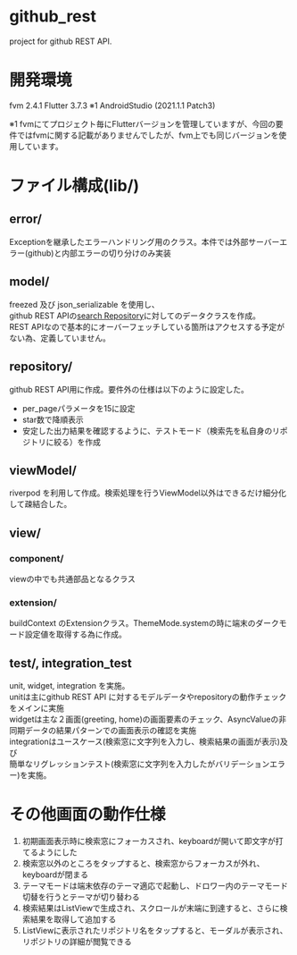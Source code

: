 # github_rest
project for github REST API.

# 開発環境
fvm 2.4.1
Flutter 3.7.3 ※1
AndroidStudio (2021.1.1 Patch3)

※1 fvmにてプロジェクト毎にFlutterバージョンを管理していますが、今回の要件ではfvmに関する記載がありませんでしたが、fvm上でも同じバージョンを使用しています。

# ファイル構成(lib/)
## error/
Exceptionを継承したエラーハンドリング用のクラス。本件では外部サーバーエラー(github)と内部エラーの切り分けのみ実装
## model/
freezed 及び json_serializable を使用し、<br>
github REST APIの[search Repository](https://docs.github.com/ja/rest/search?apiVersion=2022-11-28#search-repositories)に対してのデータクラスを作成。<br>
REST APIなので基本的にオーバーフェッチしている箇所はアクセスする予定がない為、定義していません。
## repository/
github REST API用に作成。要件外の仕様は以下のように設定した。<br>
- per_pageパラメータを15に設定
- star数で降順表示
- 安定した出力結果を確認するように、テストモード（検索先を私自身のリポジトリに絞る）を作成
## viewModel/
riverpod を利用して作成。検索処理を行うViewModel以外はできるだけ細分化して疎結合した。
## view/
### component/
viewの中でも共通部品となるクラス
### extension/
buildContext のExtensionクラス。ThemeMode.systemの時に端末のダークモード設定値を取得する為に作成。

## test/, integration_test
unit, widget, integration を実施。<br>
unitは主にgithub REST API に対するモデルデータやrepositoryの動作チェックをメインに実施<br>
widgetは主な２画面(greeting, home)の画面要素のチェック、AsyncValueの非同期データの結果パターンでの画面表示の確認を実施<br>
integrationはユースケース(検索窓に文字列を入力し、検索結果の画面が表示)及び<br>
簡単なリグレッションテスト(検索窓に文字列を入力したがバリデーションエラー)を実施。

# その他画面の動作仕様
1. 初期画面表示時に検索窓にフォーカスされ、keyboardが開いて即文字が打てるようにした
2. 検索窓以外のところをタップすると、検索窓からフォーカスが外れ、keyboardが閉まる
3. テーマモードは端末依存のテーマ適応で起動し、ドロワー内のテーマモード切替を行うとテーマが切り替わる
4. 検索結果はListViewで生成され、スクロールが末端に到達すると、さらに検索結果を取得して追加する
5. ListViewに表示されたリポジトリ名をタップすると、モーダルが表示され、リポジトリの詳細が閲覧できる